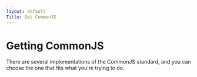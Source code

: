 ```yaml
---
layout: default
Title: Get CommonJS
---
```


Getting CommonJS
================

There are several implementations of the CommonJS standard, and you can choose the one that fits what you're trying to do.

